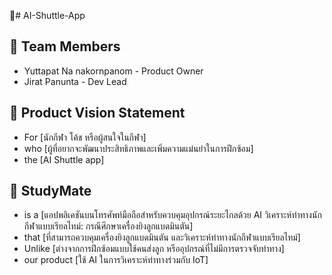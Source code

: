 🏸# AI-Shuttle-App
## 👥 Team Members
- Yuttapat Na nakornpanom - Product Owner
- Jirat Panunta - Dev Lead

## 🎯 Product Vision Statement
- For [นักกีฬา โค้ช หรือผู้สนใจในกีฬา]
- who [ผู้ที่อยากจะพัฒนาประสิทธิภาพและเพิ่มความแม่นยำในการฝึกซ้อม]
- the [AI Shuttle app]
## 🧠 StudyMate
- is a [แอปพลิเคชันบนโทรศัพท์มือถือสำหรับควบคุมอุปกรณ์ระยะไกลด้วย AI วิเคราะห์ท่าทางนักกีฬาแบบเรียลไทม์: กรณีศึกษาเครื่องยิงลูกแบดมินตัน]
- that [ที่สามารถควบคุมเครื่องยิงลูกแบดมินตัน และวิเคราะห์ท่าทางนักกีฬาแบบเรียลไทม์]
- Unlike [ต่างจากการฝึกซ้อมแบบใช้คนส่งลูก หรืออุปกรณ์ที่ไม่มีการตรวจจับท่าทาง]
- our product [ใช้ AI ในการวิเคราะห์ท่าทางร่วมกับ IoT]
